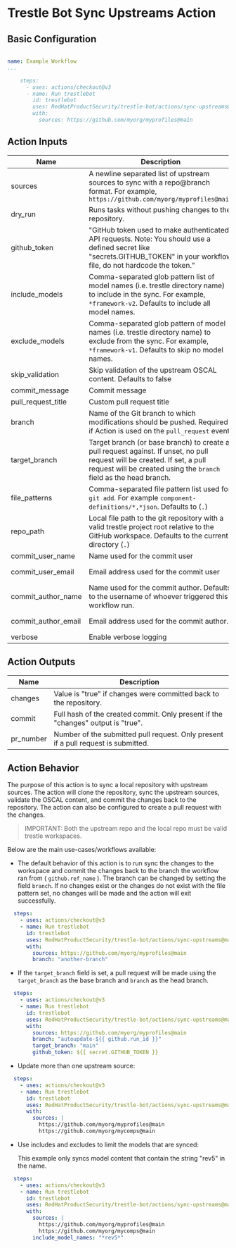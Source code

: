 # Trestle Bot Sync Upstreams Action

## Basic Configuration


```yaml

name: Example Workflow
...

    steps:
      - uses: actions/checkout@v3
      - name: Run trestlebot
        id: trestlebot
        uses: RedHatProductSecurity/trestle-bot/actions/sync-upstreams@main
        with:
          sources: https://github.com/myorg/myprofiles@main
```

## Action Inputs

<!-- START_ACTION_INPUTS -->
| Name | Description | Default | Required |
| --- | --- | --- | --- |
| sources | A newline separated list of upstream sources to sync with a repo@branch format. For example, `https://github.com/myorg/myprofiles@main` | None | True |
| dry_run | Runs tasks without pushing changes to the repository. | false | False |
| github_token | "GitHub token used to make authenticated API requests. Note: You should use a defined secret like "secrets.GITHUB_TOKEN" in your workflow file, do not hardcode the token." | None | False |
| include_models | Comma-separated glob pattern list of model names (i.e. trestle directory name) to include in the sync. For example, `*framework-v2`. Defaults to include all model names. | None | False |
| exclude_models | Comma-separated glob pattern of model names (i.e. trestle directory name) to exclude from the sync. For example, `*framework-v1`. Defaults to skip no model names. | None | False |
| skip_validation | Skip validation of the upstream OSCAL content. Defaults to false | false | False |
| commit_message | Commit message | Sync automatic updates | False |
| pull_request_title | Custom pull request title | Automatic updates from trestlebot | False |
| branch | Name of the Git branch to which modifications should be pushed. Required if Action is used on the `pull_request` event. | ${{ github.ref_name }} | False |
| target_branch | Target branch (or base branch) to create a pull request against. If unset, no pull request will be created. If set, a pull request will be created using the `branch` field as the head branch. | None | False |
| file_patterns | Comma-separated file pattern list used for `git add`. For example `component-definitions/*,*json`. Defaults to (`.`) | . | False |
| repo_path | Local file path to the git repository with a valid trestle project root relative to the GitHub workspace. Defaults to the current directory (`.`) | . | False |
| commit_user_name | Name used for the commit user | github-actions[bot] | False |
| commit_user_email | Email address used for the commit user | 41898282+github-actions[bot]@users.noreply.github.com | False |
| commit_author_name | Name used for the commit author. Defaults to the username of whoever triggered this workflow run. | ${{ github.actor }} | False |
| commit_author_email | Email address used for the commit author. | ${{ github.actor }}@users.noreply.github.com | False |
| verbose | Enable verbose logging | false | False |

<!-- END_ACTION_INPUTS -->

## Action Outputs

<!-- START_ACTION_OUTPUTS -->
| Name | Description |
| --- | --- |
| changes | Value is "true" if changes were committed back to the repository. |
| commit | Full hash of the created commit. Only present if the "changes" output is "true". |
| pr_number | Number of the submitted pull request. Only present if a pull request is submitted. |

<!-- END_ACTION_OUTPUTS -->

## Action Behavior

The purpose of this action is to sync a local repository with upstream sources.  The action will clone the repository, sync the upstream sources, validate the OSCAL content, and commit the changes back to the repository. The action can also be configured to create a pull request with the changes.

> IMPORTANT: Both the upstream repo and the local repo must be valid trestle workspaces.

Below are the main use-cases/workflows available:

- The default behavior of this action is to run sync the changes to the workspace and commit the changes back to the branch the workflow ran from ( `github.ref_name` ). The branch can be changed by setting the field `branch`. If no changes exist or the changes do not exist with the file pattern set, no changes will be made and the action will exit successfully.

```yaml
  steps:
    - uses: actions/checkout@v3
    - name: Run trestlebot
      id: trestlebot
      uses: RedHatProductSecurity/trestle-bot/actions/sync-upstreams@main
      with:
        sources: https://github.com/myorg/myprofiles@main
        branch: "another-branch"
```

- If the `target_branch` field is set, a pull request will be made using the `target_branch` as the base branch and `branch` as the head branch.

```yaml
  steps:
    - uses: actions/checkout@v3
    - name: Run trestlebot
      id: trestlebot
      uses: RedHatProductSecurity/trestle-bot/actions/sync-upstreams@main
      with:
        sources: https://github.com/myorg/myprofiles@main
        branch: "autoupdate-${{ github.run_id }}"
        target_branch: "main"
        github_token: ${{ secret.GITHUB_TOKEN }}
```

- Update more than one upstream source:

```yaml
  steps:
    - uses: actions/checkout@v3
    - name: Run trestlebot
      id: trestlebot
      uses: RedHatProductSecurity/trestle-bot/actions/sync-upstreams@main
      with:
        sources: |
          https://github.com/myorg/myprofiles@main
          https://github.com/myorg/mycomps@main
``````

- Use includes and excludes to limit the models that are synced:

   This example only syncs model content that contain the string "rev5" in the name.

```yaml
  steps:
    - uses: actions/checkout@v3
    - name: Run trestlebot
      id: trestlebot
      uses: RedHatProductSecurity/trestle-bot/actions/sync-upstreams@main
      with:
        sources: |
          https://github.com/myorg/myprofiles@main
          https://github.com/myorg/mycomps@main
        include_model_names: "*rev5*"
```